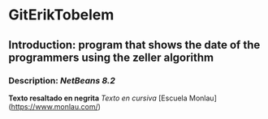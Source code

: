 # GitErikTobelem
## Introduction: program that shows the date of the programmers using the **zeller** algorithm
### Description: _NetBeans 8.2_
**Texto resaltado en negrita**
_Texto en cursiva_
[Escuela Monlau] (https://www.monlau.com/)

